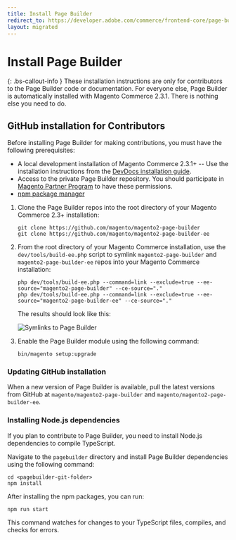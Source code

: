 ```yaml
---
title: Install Page Builder
redirect_to: https://developer.adobe.com/commerce/frontend-core/page-builder/contributors
layout: migrated
---
```


# Install Page Builder

{: .bs-callout-info }
These installation instructions are only for contributors to the Page Builder code or documentation.
For everyone else, Page Builder is automatically installed with Magento Commerce 2.3.1. There is nothing else you need to do.

## GitHub installation for Contributors

Before installing Page Builder for making contributions, you must have the following prerequisites:

-  A local development installation of Magento Commerce 2.3.1+ -- Use the installation instructions from the [DevDocs installation guide](https://devdocs.magento.com/guides/v2.3/install-gde/bk-install-guide.html).
-  Access to the private Page Builder repository. You should participate in [Magento Partner Program](https://magento.com/partners/become) to have these permissions.
-  [npm package manager](https://www.npmjs.com/get-npm)

1. Clone the Page Builder repos into the root directory of your Magento Commerce 2.3+ installation:

    ```terminal
    git clone https://github.com/magento/magento2-page-builder
    git clone https://github.com/magento/magento2-page-builder-ee
    ```

1. From the root directory of your Magento Commerce installation, use the `dev/tools/build-ee.php` script to symlink `magento2-page-builder` and `magento2-page-builder-ee` repos into your Magento Commerce installation:

    ```terminal
    php dev/tools/build-ee.php --command=link --exclude=true --ee-source="magento2-page-builder" --ce-source="."
    php dev/tools/build-ee.php --command=link --exclude=true --ee-source="magento2-page-builder-ee" --ce-source="."
    ```

    The results should look like this:

    ![Symlinks to Page Builder](images/symlinked-pagebuilder.png)

1. Enable the Page Builder module using the following command:

    ```terminal
    bin/magento setup:upgrade
    ```

### Updating GitHub installation

When a new version of Page Builder is available, pull the latest versions from GitHub at `magento/magento2-page-builder` and `magento/magento2-page-builder-ee`.

### Installing Node.js dependencies

If you plan to contribute to Page Builder, you need to install Node.js dependencies to compile TypeScript.

Navigate to the `pagebuilder` directory and install Page Builder dependencies using the following command:

```terminal
cd <pagebuilder-git-folder>
npm install
```

After installing the npm packages, you can run:

```terminal
npm run start
```

This command watches for changes to your TypeScript files, compiles, and checks for errors.
